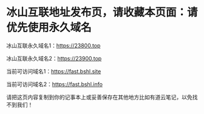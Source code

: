 # 冰山互联地址发布页，请收藏本页面：请优先使用永久域名
冰山互联永久域名1：https://23800.top

冰山互联永久域名2：https://23900.top

当前可访问域名1：https://fast.bshl.site

当前可访问域名2：https://fast.bshl.info

请把这页内容复制到你的记事本上或妥善保存在其他地方比如有道云笔记，以免找不到我们！
